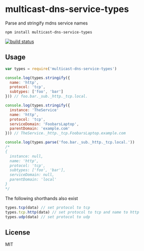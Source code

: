 # multicast-dns-service-types

Parse and stringify mdns service names

```
npm install multicast-dns-service-types
```

[![build status](http://img.shields.io/travis/mafintosh/multicast-dns-service-types.svg?style=flat)](http://travis-ci.org/mafintosh/multicast-dns-service-types)

## Usage

``` js
var types = require('multicast-dns-service-types')

console.log(types.stringify({
  name: 'http',
  protocol: 'tcp',
  subtypes: ['foo', 'bar']
})) // foo.bar._sub._http._tcp.local.

console.log(types.stringify({
  instance: 'TheService'
  name: 'http',
  protocol: 'tcp',
  serviceDomain: 'FoobarsLaptop',
  parentDomain: 'example.com'
})) // TheService._http._tcp.FoobarsLaptop.example.com

console.log(types.parse('foo.bar._sub._http._tcp.local.'))
/*
{
  instance: null,
  name: 'http',
  protocol: 'tcp',
  subtypes: ['foo', 'bar'],
  serviceDomain: null,
  parentDomain: 'local'
}
*/
```

The following shorthands also exist

``` js
types.tcp(data) // set protocol to tcp
types.tcp.http(data) // set protocol to tcp and name to http
types.udp(data) // set protocol to udp
```

## License

MIT
